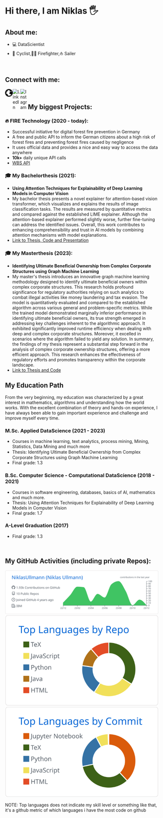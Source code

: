 # Hi there, I am Niklas :raised_hand_with_fingers_splayed:


## About me:

- :computer: DataScientist
- :bicyclist: Cyclist,:man_firefighter: Firefighter,:sailboat: Sailer

<br />

## Connect with me:

[<img align="left" target="_blank" alt="niklas-ullmann.de" width="25px" src="https://raw.githubusercontent.com/iconic/open-iconic/master/svg/globe.svg" />][website]
[<img align="left" target="_blank" alt="LinkedIn" width="25px" src="https://cdn.jsdelivr.net/npm/simple-icons@v3/icons/linkedin.svg" />][linkedin]
[<img align="left" target="_blank" alt="Instagram" width="25px" src="https://cdn.jsdelivr.net/npm/simple-icons@v3/icons/instagram.svg" />][instagram]

<br />

## My biggest Projects:

###  :fire: FIRE Technology (2020 - today):
- Successful initiative for digital forest fire prevention in Germany
- A free and public API to inform the German citizens about a high risk of forest fires and preventing forest fires caused by negligence
- It uses official data and provides a nice and easy way to access the data anywhere
- **10k+** daily unique API calls
- [WBS API](http://wbs.niklas-ullmann.de/ "WBS API")

###  :mortar_board: My Bachelorthesis (2021):
- **Using Attention Techniques for Explainability of Deep Learning Models in Computer Vision**
- My bachelor thesis presents a novel explainer for attention-based vision transformer, which visualizes and explains the results of image classification tasks. The results are measured by quantitative metrics and compared against the established LIME explainer. Although the attention-based explainer performed slightly worse, further fine-tuning can address the identified issues. Overall, this work contributes to enhancing comprehensibility and trust in AI models by combining attention mechanisms with model explanations.
- [Link to Thesis, Code and Presentation](https://github.com/NiklasUllmann/DHBW_BachelorThesis)

###  :mortar_board: My Masterthesis (2023):
- **Identifying Ultimate Beneﬁcial Ownership from Complex Corporate Structures using Graph Machine Learning**
- My master's thesis introduces an innovative graph machine learning methodology designed to identify ultimate beneficial owners within complex corporate structures. This research holds profound significance for regulatory authorities relying on such analytics to combat illegal activities like money laundering and tax evasion. The model is quantitatively evaluated and compared to the established algorithm across various general and problem-specific metrics. While the trained model demonstrated marginally inferior performance in identifying ultimate beneficial owners, its true strength emerged in addressing key challenges inherent to the algorithmic approach. It exhibited significantly improved runtime efficiency when dealing with deep and complex corporate structures. Moreover, it excelled in scenarios where the algorithm failed to yield any solution. In summary, the findings of my thesis represent a substantial step forward in the analysis of complex corporate ownership structures, offering a more efficient approach. This research enhances the effectiveness of regulatory efforts and promotes transparency within the corporate landscape.
- [Link to Thesis and Code](https://github.com/NiklasUllmann/NAK_MasterThesis)


## My Education Path

From the very beginning, my education was characterized by a great interest in mathematics, algorithms and understanding how the world works. With the excellent combination of theory and hands-on experience, I have always been able to gain important experience and challenge and improve myself every time.

### M.Sc. Applied DataScience (2021 - 2023)
- Courses in machine learning, text analytics, process mining, Mining, Statistics, Data Mining and much more
- Thesis: Identifying Ultimate Beneﬁcial Ownership from Complex Corporate Structures using Graph Machine Learning
- Final grade: 1.3

### B.Sc. Computer Science - Computational DataScience (2018 - 2021)
- Courses in software engineering, databases, basics of AI, mathematics and much more.
- Thesis: Using Attention Techniques for Explainability of Deep Learning Models in Computer Vision
- Final grade: 1.7

### A-Level Graduation (2017)
- Final grade: 1.3


<br />

## My GitHub Activities (including private Repos):

[![](https://raw.githubusercontent.com/NiklasUllmann/NiklasUllmann/main/profile-summary-card-output/github/0-profile-details.svg)](https://github.com/vn7n24fzkq/github-profile-summary-cards)
<br />
[![](https://raw.githubusercontent.com/NiklasUllmann/NiklasUllmann/main/profile-summary-card-output/github/1-repos-per-language.svg)](https://github.com/vn7n24fzkq/github-profile-summary-cards)
[![](https://raw.githubusercontent.com/NiklasUllmann/NiklasUllmann/main/profile-summary-card-output/github/2-most-commit-language.svg)](https://github.com/vn7n24fzkq/github-profile-summary-cards)
<br />


NOTE: Top languages does not indicate my skill level or something like that, it's a github metric of which languages i have the most code on github


<br />




[website]: https://niklas-ullmann.de/
[instagram]: https://www.instagram.com/ullmannniklas/
[linkedin]: https://www.linkedin.com/in/niklas-ullmann/
[wbsapi]: http://wbs.niklas-ullmann.de/
